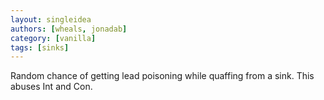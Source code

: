```yaml
---
layout: singleidea
authors: [wheals, jonadab]
category: [vanilla]
tags: [sinks]
---
```

Random chance of getting lead poisoning while quaffing from a sink. This abuses Int and Con.
